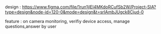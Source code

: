 design :
https://www.figma.com/file/1run1jlEI4MKdoRCufSb2W/Project-SIA?type=design&node-id=120-0&mode=design&t=srIAmbJUgck8Cjud-0

feature :
on camera monitoring, 
verifiy device access, 
manage questions,answer by user  

